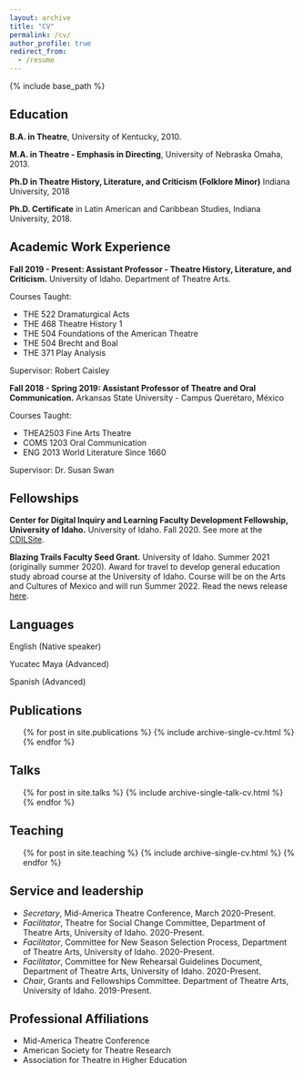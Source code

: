 ```yaml
---
layout: archive
title: "CV"
permalink: /cv/
author_profile: true
redirect_from:
  - /resume
---
```


{% include base_path %}

Education
---
**B.A. in Theatre**, University of Kentucky, 2010.

**M.A. in Theatre - Emphasis in Directing**, University of Nebraska Omaha, 2013.

**Ph.D in Theatre History, Literature, and Criticism (Folklore Minor)** Indiana University, 2018

  **Ph.D. Certificate** in Latin American and Caribbean Studies, Indiana University, 2018. 

Academic Work Experience
---
**Fall 2019 - Present: Assistant Professor - Theatre History, Literature, and Criticism.** University of Idaho. Department of Theatre Arts.

Courses Taught: 
- THE 522 Dramaturgical Acts
- THE 468 Theatre History 1
- THE 504 Foundations of the American Theatre
- THE 504 Brecht and Boal
- THE 371 Play Analysis

Supervisor: Robert Caisley

**Fall 2018 - Spring 2019: Assistant Professor of Theatre and Oral Communication.** Arkansas State University - Campus Querétaro, México

Courses Taught: 
- THEA2503 Fine Arts Theatre
- COMS 1203 Oral Communication
- ENG 2013 World Literature Since 1660

Supervisor: Dr. Susan Swan
  
Fellowships
---
**Center for Digital Inquiry and Learning Faculty Development Fellowship, University of Idaho.** University of Idaho. Fall 2020. See more at the [CDILSite](cdil.lib.uidaho.edu).

**Blazing Trails Faculty Seed Grant.** University of Idaho. Summer 2021 (originally summer 2020). Award for travel to develop general education study abroad course at the University of Idaho. Course will be on the Arts and Cultures of Mexico and will run Summer 2022. Read the news release [here](https://www.uidaho.edu/news/news-articles/kudos/2019-fall/121319-facultyinternationalseedgrantrecipients).

Languages
---
English (Native speaker)

Yucatec Maya (Advanced)

Spanish (Advanced)

Publications
---
  <ul>{% for post in site.publications %}
    {% include archive-single-cv.html %}
  {% endfor %}</ul>
  
Talks
---
  <ul>{% for post in site.talks %}
    {% include archive-single-talk-cv.html %}
  {% endfor %}</ul>
  
Teaching
---
  <ul>{% for post in site.teaching %}
    {% include archive-single-cv.html %}
  {% endfor %}</ul>
  
Service and leadership
---
* *Secretary*, Mid-America Theatre Conference, March 2020-Present. 
* *Facilitator*, Theatre for Social Change Committee, Department of Theatre Arts, University of Idaho. 2020-Present. 
* *Facilitator*, Committee for New Season Selection Process, Department of Theatre Arts, University of Idaho. 2020-Present. 
* *Facilitator*, Committee for New Rehearsal Guidelines Document, Department of Theatre Arts, University of Idaho. 2020-Present. 
* *Chair*, Grants and Fellowships Committee. Department of Theatre Arts, University of Idaho. 2019-Present.  


Professional Affiliations
---
* Mid-America Theatre Conference 
* American Society for Theatre Research 
* Association for Theatre in Higher Education 